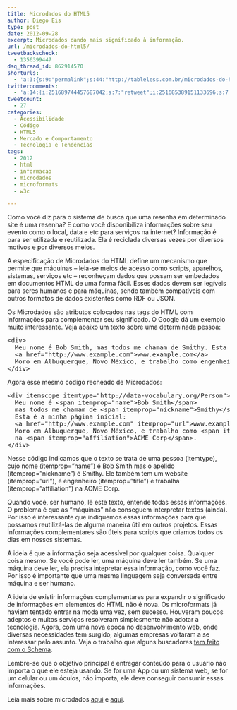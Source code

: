 ```yaml
---
title: Microdados do HTML5
author: Diego Eis
type: post
date: 2012-09-28
excerpt: Microdados dando mais significado à informação.
url: /microdados-do-html5/
tweetbackscheck:
  - 1356399447
dsq_thread_id: 862914570
shorturls:
  - 'a:3:{s:9:"permalink";s:44:"http://tableless.com.br/microdados-do-html5/";s:7:"tinyurl";s:26:"http://tinyurl.com/8j3peck";s:4:"isgd";s:19:"http://is.gd/0OEuse";}'
twittercomments:
  - 'a:14:{i:251689744457687042;s:7:"retweet";i:251685389151133696;s:7:"retweet";i:251682302214684672;s:7:"retweet";i:251676492902301696;s:7:"retweet";i:251675529323884544;s:7:"retweet";i:258581364012638208;s:7:"retweet";i:258575924121976832;s:7:"retweet";i:258572990294396928;s:7:"retweet";i:258572886795759616;s:7:"retweet";i:258572146769543168;s:7:"retweet";i:263273144754769920;s:7:"retweet";i:265440415480688640;s:7:"retweet";i:274143690455388161;s:7:"retweet";i:274141410918297601;s:7:"retweet";}'
tweetcount:
  - 27
categories:
  - Acessibilidade
  - Código
  - HTML5
  - Mercado e Comportamento
  - Tecnologia e Tendências
tags:
  - 2012
  - html
  - informacao
  - microdados
  - microformats
  - w3c

---
```

Como você diz para o sistema de busca que uma resenha em determinado site é uma resenha? E como você disponibiliza informações sobre seu evento como o local, data e etc para serviços na internet? Informação é para ser utilizada e reutilizada. Ela é reciclada diversas vezes por diversos motivos e por diversos meios. 

A especificação de Microdados do HTML define um mecanismo que permite que máquinas &#8211; leia-se meios de acesso como scripts, aparelhos, sistemas, serviços etc &#8211; reconheçam dados que possam ser embedados em documentos HTML de uma forma fácil. Esses dados devem ser legíveis para seres humanos e para máquinas, sendo também compatíveis com outros formatos de dados existentes como RDF ou JSON.

Os Microdados são atributos colocados nas tags do HTML com informações para complementar seu significado. O Google dá um exemplo muito interessante. Veja abaixo um texto sobre uma determinada pessoa: 

<pre class="lang-html">&lt;div&gt; 
  Meu nome é Bob Smith, mas todos me chamam de Smithy. Esta é a minha página inicial:
  &lt;a href="http://www.example.com"&gt;www.example.com&lt;/a&gt;
  Moro em Albuquerque, Novo México, e trabalho como engenheiro na ACME Corp.
&lt;/div&gt;
</pre>

Agora esse mesmo código recheado de Microdados:

<pre class="lang-html">&lt;div itemscope itemtype="http://data-vocabulary.org/Person"&gt;
  Meu nome é &lt;span itemprop="name"&gt;Bob Smith&lt;/span&gt; 
  mas todos me chamam de &lt;span itemprop="nickname"&gt;Smithy&lt;/span&gt;.
  Esta é a minha página inicial:
  &lt;a href="http://www.example.com" itemprop="url"&gt;www.example.com&lt;/a&gt;
  Moro em Albuquerque, Novo México, e trabalho como &lt;span itemprop="title"&gt;engenheiro&lt;/span&gt;
  na &lt;span itemprop="affiliation"&gt;ACME Corp&lt;/span&gt;.
&lt;/div&gt;
</pre>

Nesse código indicamos que o texto se trata de uma pessoa (itemtype), cujo nome (itemprop=&#8221;name&#8221;) é Bob Smith mas o apelido (itemprop=&#8221;nickname&#8221;) é Smithy. Ele também tem um website (itemprop=&#8221;url&#8221;), é engenheiro (itemprop=&#8221;title&#8221;) e trabalha (itemprop=&#8221;affiliation&#8221;) na ACME Corp.

Quando você, ser humano, lê este texto, entende todas essas informações. O problema é que as &#8220;máquinas&#8221; não conseguem interpretar textos (ainda). Por isso é interessante que indiquemos essas informações para que possamos reutilizá-las de alguma maneira útil em outros projetos. Essas informações complementares são úteis para scripts que criamos todos os dias em nossos sistemas.

A ideia é que a informação seja acessível por qualquer coisa. Qualquer coisa mesmo. Se você pode ler, uma máquina deve ler também. Se uma máquina deve ler, ela precisa intepretar essa informação, como você faz. Por isso é importante que uma mesma linguagem seja conversada entre máquina e ser humano. 

A ideia de existir informações complementares para expandir o significado de informações em elementos do HTML não é nova. Os microformats já haviam tentado entrar na moda uma vez, sem sucesso. Houveram poucos adeptos e muitos serviços resolveram simplesmente não adotar a tecnologia. Agora, com uma nova época no desenvolvimento web, onde diversas necessidades tem surgido, algumas empresas voltaram a se interessar pelo assunto. Veja o trabalho que alguns buscadores <a href=&#8221;http://tableless.com.br/schema-marcacao-de-dados-estruturados/&#8221;>tem feito com o Schema</a>. 

Lembre-se que o objetivo principal é entregar conteúdo para o usuário não importa o que ele esteja usando. Se for uma App ou um sistema web, se for um celular ou um óculos, não importa, ele deve conseguir consumir essas informações.

Leia mais sobre microdados [aqui][1] e [aqui][2].

 [1]: http://tableless.com.br/introducao-a-microdata-no-html5/
 [2]: http://tableless.com.br/schema-marcacao-de-dados-estruturados/